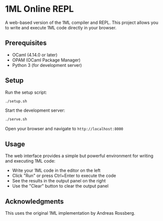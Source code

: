 # 1ML Online REPL

A web-based version of the 1ML compiler and REPL. This project allows you to write and execute 1ML code directly in your browser.

## Prerequisites

- OCaml (4.14.0 or later)
- OPAM (OCaml Package Manager)
- Python 3 (for development server)

## Setup

Run the setup script:
   ```bash
   ./setup.sh
   ```

Start the development server:
   ```bash
   ./serve.sh
   ```

Open your browser and navigate to `http://localhost:8000`

## Usage

The web interface provides a simple but powerful environment for writing and executing 1ML code:

- Write your 1ML code in the editor on the left
- Click "Run" or press Ctrl+Enter to execute the code
- See the results in the output panel on the right
- Use the "Clear" button to clear the output panel

## Acknowledgments

This uses the original 1ML implementation by Andreas Rossberg. 
